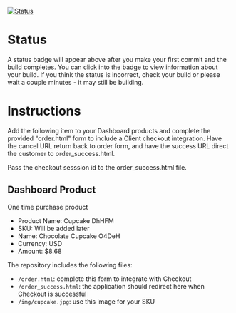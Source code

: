 [![Status](https://img.shields.io/badge/status-NO%20COMMIT-blue.svg)](https://github.com/crowdbotics-challenges/bakery_scaffold_Lg9OpIVeGXayKytE)

# Status

A status badge will appear above after you make your first commit and the build completes. You can click into the badge to view information about your build. If you think the status is incorrect, check your build or please wait a couple minutes - it may still be building.

# Instructions

Add the following item to your Dashboard products and complete the provided "order.html" form to include a Client checkout integration. Have the cancel URL return back to order form, and have the success URL direct the customer to order_success.html.

Pass the checkout sesssion id to the order_success.html file.

## Dashboard Product
One time purchase product
* Product Name: Cupcake DhHFM
* SKU: Will be added later
* Name: Chocolate Cupcake O4DeH
* Currency: USD
* Amount: $8.68

The repository includes the following files:
* `/order.html`: complete this form to integrate with Checkout
* `/order_success.html`: the application should redirect here when Checkout is successful
* `/img/cupcake.jpg`: use this image for your SKU
